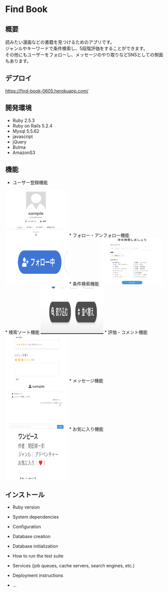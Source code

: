 # Find Book

## 概要
読みたい漫画などの書籍を見つけるためのアプリです。<br>
ジャンルやキーワードで条件検索し、5段階評価をすることができます。<br>
その他にもユーザーをフォローし、メッセージのやり取りなどSNSとしての側面もあります。

## デプロイ
https://find-book-0605.herokuapp.com/

## 開発環境
* Ruby 2.5.3
* Ruby on Rails 5.2.4
* Mysql 5.5.62
* javascript
* jQuery
* Bulma
* AmazonS3

## 機能
* ユーザー登録機能
<img src="user_sample.png" width="200" height="150">
* フォロー・アンフォロー機能
<img src="follow_sample.png" width="200" height="150">
* 条件検索機能
<img src="home_sample.png" width="200" height="150">
* 検索ソート機能
<img src="sort_sample.png" width="200" height="150">
* 評価・コメント機能
<img src="review_sample.png" width="200" height="150">
* メッセージ機能
<img src="message_sample.png" width="200" height="150">
* お気に入り機能
<img src="fav_sample.png" width="200" height="150">

## インストール


* Ruby version

* System dependencies

* Configuration

* Database creation

* Database initialization

* How to run the test suite

* Services (job queues, cache servers, search engines, etc.)

* Deployment instructions

* ...
